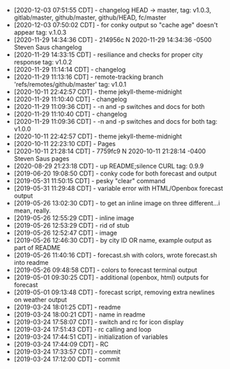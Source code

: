 * [2020-12-03 07:51:55 CDT] - changelog HEAD -> master, tag: v1.0.3, gitlab/master, github/master, github/HEAD, fc/master
* [2020-12-03 07:50:02 CDT] - for conky output so "cache age" doesn't appear tag: v.1.0.3
* [2020-11-29 14:34:36 CDT] - 214956c N 2020-11-29 14:34:36 -0500 Steven Saus         changelog
* [2020-11-29 14:33:15 CDT] - resiliance and checks for proper city response tag: v1.0.2
* [2020-11-29 11:14:14 CDT] - changelog
* [2020-11-29 11:13:16 CDT] - remote-tracking branch 'refs/remotes/github/master' tag: v1.0.1
* [2020-10-11 22:42:57 CDT] - theme jekyll-theme-midnight
* [2020-11-29 11:10:40 CDT] - changelog
* [2020-11-29 11:09:36 CDT] - -n and -p switches and docs for both
* [2020-11-29 11:10:40 CDT] - changelog
* [2020-11-29 11:09:36 CDT] - -n and -p switches and docs for both tag: v1.0.0
* [2020-10-11 22:42:57 CDT] - theme jekyll-theme-midnight
* [2020-10-11 22:23:10 CDT] - Pages
* [2020-10-11 21:28:14 CDT] - 7759fc9 N 2020-10-11 21:28:14 -0400 Steven Saus         pages
* [2020-08-29 21:23:18 CDT] - up README;silence CURL tag: 0.9.9
* [2019-06-20 19:08:50 CDT] - conky code for both forecast and output
* [2019-05-31 11:50:15 CDT] - pesky "clear" command
* [2019-05-31 11:29:48 CDT] - variable error with HTML/Openbox forecast output
* [2019-05-26 13:02:30 CDT] - to get an inline image on three different...i mean, really.
* [2019-05-26 12:55:29 CDT] - inline image
* [2019-05-26 12:53:29 CDT] - rid of stub
* [2019-05-26 12:52:47 CDT] - image
* [2019-05-26 12:46:30 CDT] - by city ID OR name, example output as part of README
* [2019-05-26 11:40:16 CDT] - forecast.sh with colors, wrote forecast.sh into readme
* [2019-05-26 09:48:58 CDT] - colors to forecast terminal output
* [2019-05-01 09:30:25 CDT] - additional (openbox, html) outputs for forecast
* [2019-05-01 09:13:48 CDT] - forecast script, removing extra newlines on weather output
* [2019-03-24 18:01:25 CDT] - readme
* [2019-03-24 18:00:21 CDT] - name in readme
* [2019-03-24 17:58:07 CDT] - switch and rc for icon display
* [2019-03-24 17:51:43 CDT] - rc calling and loop
* [2019-03-24 17:44:51 CDT] - initialization of variables
* [2019-03-24 17:44:09 CDT] - RC
* [2019-03-24 17:33:57 CDT] - commit
* [2019-03-24 17:12:00 CDT] - commit
